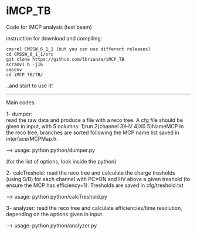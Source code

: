 iMCP_TB
=======

Code for iMCP analysis (test beam)

instruction for download and compiling:

	cmsrel CMSSW_6_1_1 (but you can use different releases)
	cd CMSSW_6_1_1/src
	git clone https://github.com/lbrianza/iMCP_TB
	scramv1 b -j16
	cmsenv
	cd iMCP_TB/TB/

..and start to use it!

------------------------------------------------------
Main codes:

1- dumper: 	
		read the raw data and produce a file with a reco tree. A cfg file should be given in input, with 5 columns:
		1)run 2)channel 3)HV 4)X0 5)NameMCP
		In the reco tree, branches are sorted following the MCP name list saved in interface/MCPMap.h.

--> usage:      python python/dumper.py

(for the list of options, look inside the python)	

2- calcTreshold:
		read the reco tree and calculate the charge tresholds (using S/B) for each channel with PC=ON and HV above a given treshold
		(to ensure the MCP has efficiency=1). Tresholds are saved in cfg/treshold.txt

--> usage: 	python python/calcTreshold.py


3- analyzer:
		read the reco tree and calculate efficiencies/time resolution, depending on the options given in input.

--> usage:      python python/analyzer.py


